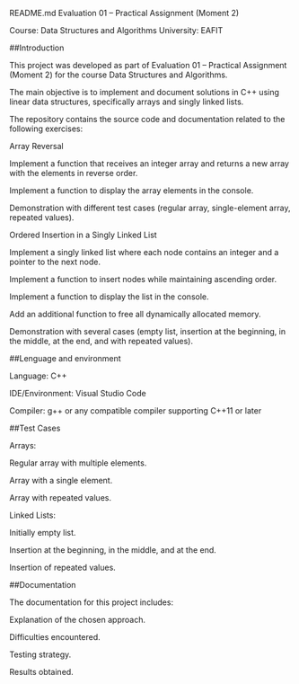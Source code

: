 README.md
Evaluation 01 – Practical Assignment (Moment 2)

Course: Data Structures and Algorithms
University: EAFIT

##Introduction

This project was developed as part of Evaluation 01 – Practical Assignment (Moment 2) for the course Data Structures and Algorithms.

The main objective is to implement and document solutions in C++ using linear data structures, specifically arrays and singly linked lists.

The repository contains the source code and documentation related to the following exercises:

Array Reversal

Implement a function that receives an integer array and returns a new array with the elements in reverse order.

Implement a function to display the array elements in the console.

Demonstration with different test cases (regular array, single-element array, repeated values).

Ordered Insertion in a Singly Linked List

Implement a singly linked list where each node contains an integer and a pointer to the next node.

Implement a function to insert nodes while maintaining ascending order.

Implement a function to display the list in the console.

Add an additional function to free all dynamically allocated memory.

Demonstration with several cases (empty list, insertion at the beginning, in the middle, at the end, and with repeated values).

##Lenguage and environment

Language: C++

IDE/Environment: Visual Studio Code

Compiler: g++ or any compatible compiler supporting C++11 or later

##Test Cases

Arrays:

Regular array with multiple elements.

Array with a single element.

Array with repeated values.

Linked Lists:

Initially empty list.

Insertion at the beginning, in the middle, and at the end.

Insertion of repeated values.

##Documentation

The documentation for this project includes:

Explanation of the chosen approach.

Difficulties encountered.

Testing strategy.

Results obtained.